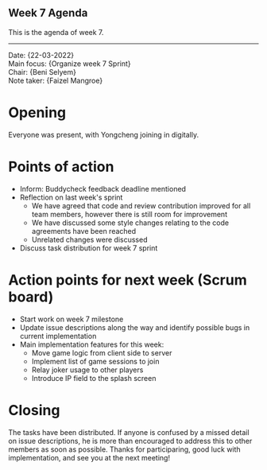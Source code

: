 ## Week 7 Agenda
This is the agenda of week 7.

---

Date:           {22-03-2022}\
Main focus:     {Organize week 7 Sprint}\
Chair:          {Beni Selyem}\
Note taker:     {Faizel Mangroe}

# Opening
Everyone was present, with Yongcheng joining in digitally.

# Points of action
* Inform: Buddycheck feedback deadline mentioned
* Reflection on last week's sprint
    - We have agreed that code and review contribution improved for all team members, however there is still room for improvement
    - We have discussed some style changes relating to the code agreements have been reached
    - Unrelated changes were discussed
* Discuss task distribution for week 7 sprint

# Action points for next week (Scrum board)
* Start work on week 7 milestone
* Update issue descriptions along the way and identify possible bugs in current implementation
* Main implementation features for this week:
   * Move game logic from client side to server
   * Implement list of game sessions to join
   * Relay joker usage to other players
   * Introduce IP field to the splash screen

# Closing
The tasks have been distributed. If anyone is confused by a missed detail on issue descriptions, he is more than encouraged to address this to other members as soon as possible. Thanks for participaring, good luck with implementation, and see you at the next meeting!
